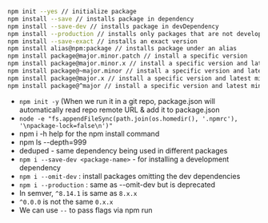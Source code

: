 ```bash
npm init --yes // initialize package
npm install --save // installs package in dependency
npm install --save-dev // installs package in devDependency
npm install --production // installs only packages that are not development dependency
npm install --save-exact // installs an exact version
npm install alias@npm:package // installs package under an alias
npm install package@major.minor.patch // install a specific version
npm install package@major.minor.x // install a specific version and latest patch
npm install package@~major.minor // install a specific version and latest patch
npm install package@major.x // install a specific version and latest minor
npm install package@^major // install a specific version and latest minor
```

- `npm init -y` (When we run it in a git repo, package.json will automatically read repo remote URL & add it to package.json
- `node -e "fs.appendFileSync(path.join(os.homedir(), '.npmrc'), '\npackage-lock=false\n')"`
- npm i -h  help for the npm install command
- npm ls --depth=999
- deduped - same dependency being used in different packages
- `npm i --save-dev <package-name>` - for installing a development dependency
- `npm i --omit-dev`  : install packages omitting the dev dependencies
- `npm i --production` : same as --omit-dev but is deprecated
- In semver, `^8.14.1` is same as `8.x.x`
- `^0.0.0` is not the same `0.x.x`
- We can use `--` to pass flags via npm run